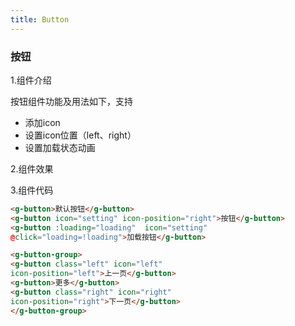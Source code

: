 ```yaml
---
title: Button
---
```

###  按钮
1.组件介绍

按钮组件功能及用法如下，支持
* 添加icon
* 设置icon位置（left、right）
* 设置加载状态动画


2.组件效果

<ClientOnly>
  <button-demo></button-demo>
</ClientOnly>


3.组件代码

```HTML
<g-button>默认按钮</g-button>
<g-button icon="setting" icon-position="right">按钮</g-button>
<g-button :loading="loading"  icon="setting" 
@click="loading=!loading">加载按钮</g-button>

<g-button-group>
<g-button class="left" icon="left" 
icon-position="left">上一页</g-button>
<g-button>更多</g-button>
<g-button class="right" icon="right" 
icon-position="right">下一页</g-button>
</g-button-group>
```